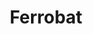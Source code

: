 ---
title: "Ferrobat"
url: /ciudad-autonoma-de-buenos-aires/ferrobat/
shop: piezas de automóviles
---